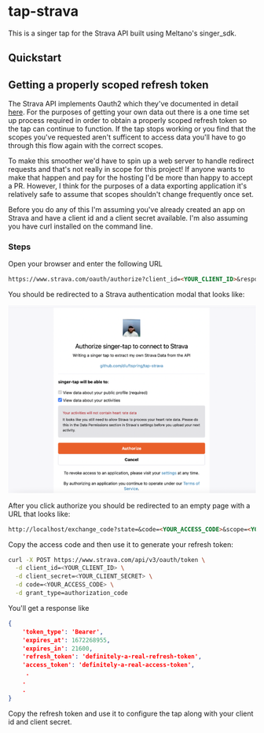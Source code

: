# tap-strava

This is a singer tap for the Strava API built using Meltano's singer_sdk.

## Quickstart

## Getting a properly scoped refresh token

The Strava API implements Oauth2 which they've documented in detail [here](https://developers.strava.com/docs/authentication/). For the purposes of getting your own data out there is a one time set up process required in order to obtain a properly scoped refresh token so the tap can continue to function. If the tap stops working or you find that the scopes you've requested aren't sufficent to access data you'll have to go through this flow again with the correct scopes.

To make this smoother we'd have to spin up a web server to handle redirect requests and that's not really in scope for this project! If anyone wants to make that happen and pay for the hosting I'd be more than happy to accept a PR. However, I think for the purposes of a data exporting application it's relatively safe to assume that scopes shouldn't change frequently once set.

Before you do any of this I'm assuming you've already created an app on Strava and have a client id and a client secret available. I'm also assuming you have curl installed on the command line.

### Steps

Open your browser and enter the following URL

```markdown
https://www.strava.com/oauth/authorize?client_id=<YOUR_CLIENT_ID>&response_type=code&redirect_uri=http://localhost&approval_prompt=force&scope=<YOUR_SCOPES>
```

You should be redirected to a Strava authentication modal that looks like:

![Strava Auth Modal](images/strava_auth_modal.png)

After you click authorize you should be redirected to an empty page with a URL that looks like:

```markdown
http://localhost/exchange_code?state=&code=<YOUR_ACCESS_CODE>&scope=<YOUR_SCOPES>
```

Copy the access code and then use it to generate your refresh token:

```bash
curl -X POST https://www.strava.com/api/v3/oauth/token \
  -d client_id=<YOUR_CLIENT_ID> \
  -d client_secret=<YOUR_CLIENT_SECRET> \
  -d code=<YOUR_ACCESS_CODE> \
  -d grant_type=authorization_code
```

You'll get a response like

```json
{
    'token_type': 'Bearer',
    'expires_at': 1672268955,
    'expires_in': 21600,
    'refresh_token': 'definitely-a-real-refresh-token',
    'access_token': 'definitely-a-real-access-token',
     .
    .
    .
}
```

Copy the refresh token and use it to configure the tap along with your client id and client secret.